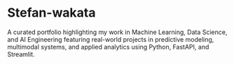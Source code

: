 # Stefan-wakata
A curated portfolio highlighting my work in Machine Learning, Data Science, and AI Engineering featuring real-world projects in predictive modeling, multimodal systems, and applied analytics using Python, FastAPI, and Streamlit.
